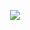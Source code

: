 <p align="center">
  <img src="https://github-readme-stats.vercel.app/api/?username=Archivine&title_color=e07eed&text_color=9f9f9f&show_icons=true&bg_color=00000000&hide_border=true&icon_color=e07eed&hide_title=true&count_private=true" />
</p>


<!--
**dolbolesya/dolbolesya** is a ✨ _special_ ✨ repository because its `README.md` (this file) appears on your GitHub profile.

